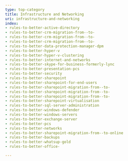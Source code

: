```yaml
---
type: top-category
title: Infrastructure and Networking
uri: infrastructure-and-networking
index:
- rules-to-better-active-directory
- rules-to-better-crm-migration-from--to-
- rules-to-better-crm-migration-from--to-
- rules-to-better-crm-migration-from--to-
- rules-to-better-data-protection-manager-dpm
- rules-to-better-hyper-v
- rules-to-better-hyper-v-clustering
- rules-to-better-internet-and-networks
- rules-to-better-skype-for-business-formerly-lync
- rules-to-better-presentation-pcs
- rules-to-better-security
- rules-to-better-sharepoint
- rules-to-better-sharepoint-for-end-users
- rules-to-better-sharepoint-migration-from--to-
- rules-to-better-sharepoint-migration-from--to-
- rules-to-better-sharepoint-migration-from--to-
- rules-to-better-sharepoint-virtualisation
- rules-to-better-sql-server-administration
- rules-to-better-windows-defender
- rules-to-better-windows-servers
- rules-to-better-exchange-server
- rules-to-better-pcs
- rules-to-better-networks
- rules-to-better-sharepoint-migration-from--to-online
- rules-to-better-backups
- rules-to-better-whatsup-gold
- rules-to-better-office-

---
```


